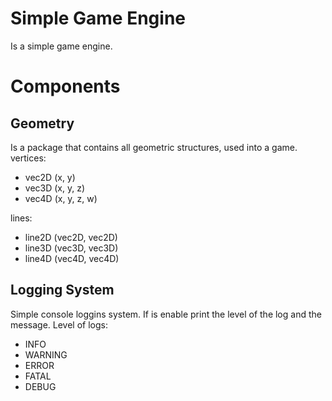# Simple Game Engine
Is a simple game engine.

# Components

## Geometry
Is a package that contains all geometric structures, used into a game.
vertices:
- vec2D (x, y)
- vec3D (x, y, z)
- vec4D (x, y, z, w)

lines:
- line2D (vec2D, vec2D)
- line3D (vec3D, vec3D)
- line4D (vec4D, vec4D)

## Logging System
Simple console loggins system.
If is enable print the level of the log and the message.
Level of logs:
- INFO
- WARNING
- ERROR
- FATAL
- DEBUG